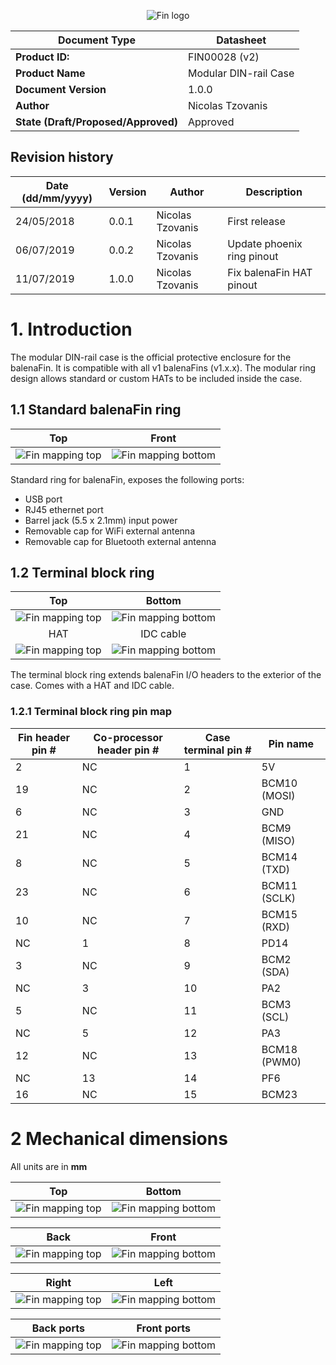 <center>

![Fin logo](../../../assets/balenaFin_logo.png)

| **Document Type** | Datasheet |
| --- | --- |
| **Product ID:** | FIN00028 (v2) |
| **Product Name** | Modular DIN-rail Case |
| **Document Version** | 1.0.0 |
| **Author** | Nicolas Tzovanis |
| **State (Draft/Proposed/Approved)** | Approved |

</center>

## Revision history

<center>

| **Date (dd/mm/yyyy)** | **Version** | **Author** | **Description** |
| --- | --- | --- | --- |
| 24/05/2018 | 0.0.1 | Nicolas Tzovanis | First release |
| 06/07/2019 | 0.0.2 | Nicolas Tzovanis | Update phoenix ring pinout |
| 11/07/2019 | 1.0.0 | Nicolas Tzovanis | Fix balenaFin HAT pinout |

</center>

<div class="page-break"></div>

# 1. Introduction

The modular DIN-rail case is the official protective enclosure for the balenaFin. It is compatible with all v1 balenaFins (v1.x.x). The modular ring design allows standard or custom HATs to be included inside the case.  

## 1.1 Standard balenaFin ring

| Top | Front |
| :--------------------------------------------------------: | :--------------------------------------------------------------: |
| ![Fin mapping top](pictures/standard_ring_top.jpg) | ![Fin mapping bottom](pictures/standard_ring_front.jpg) |

Standard ring for balenaFin, exposes the following ports:

- USB port
- RJ45 ethernet port
- Barrel jack (5.5 x 2.1mm) input power
- Removable cap for WiFi external antenna
- Removable cap for Bluetooth external antenna

<div class="page-break"></div>

## 1.2 Terminal block ring

| Top | Bottom |
| :--------------------------------------------------------: | :--------------------------------------------------------------: |
| ![Fin mapping top](pictures/terminal_ring_top.jpg) | ![Fin mapping bottom](pictures/terminal_ring_front.jpg) |
| HAT | IDC cable |
| ![Fin mapping top](pictures/hat.jpg) | ![Fin mapping bottom](pictures/idc_cable.jpg) |

The terminal block ring extends balenaFin I/O headers to the exterior of the case. Comes with a HAT and IDC cable.  

<div class="page-break"></div>

### 1.2.1 Terminal block ring pin map

| **Fin header pin #** | **Co-processor header pin #** | **Case terminal pin #** | **Pin name** |
| --- | --- | --- | --- |
| 2  | NC | 1  | 5V             |
| 19 | NC | 2  | BCM10 (MOSI)   |
| 6  | NC | 3  | GND            |
| 21 | NC | 4  | BCM9 (MISO)    |
| 8  | NC | 5  | BCM14 (TXD)    |
| 23 | NC | 6  | BCM11 (SCLK)   |
| 10 | NC | 7  | BCM15 (RXD)    |
| NC | 1  | 8  | PD14           |
| 3  | NC | 9  | BCM2 (SDA)     |
| NC | 3  | 10 | PA2            |
| 5  | NC | 11 | BCM3 (SCL)     |
| NC | 5  | 12 | PA3            |
| 12 | NC | 13 | BCM18 (PWM0)   |
| NC | 13 | 14 | PF6            |
| 16 | NC | 15 | BCM23          |

<div class="page-break"></div>

# 2 Mechanical dimensions

All units are in **mm**

| Top | Bottom |
| :--------------------------------------------------------: | :--------------------------------------------------------------: |
| ![Fin mapping top](dimensions/top.jpg) | ![Fin mapping bottom](dimensions/bottom.jpg) |

| Back | Front |
| :--------------------------------------------------------: | :--------------------------------------------------------------: |
| ![Fin mapping top](dimensions/back.jpg) | ![Fin mapping bottom](dimensions/front.jpg) |

<div class="page-break"></div>

| Right | Left |
| :--------------------------------------------------------: | :--------------------------------------------------------------: |
| ![Fin mapping top](dimensions/right.jpg) | ![Fin mapping bottom](dimensions/left.jpg) |

| Back ports | Front ports|
| :--------------------------------------------------------: | :--------------------------------------------------------------: |
| ![Fin mapping top](dimensions/back_ports.jpg) | ![Fin mapping bottom](dimensions/front_ports.jpg) |
